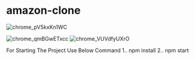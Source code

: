 # amazon-clone
![chrome_pV5kxKn1WC](https://user-images.githubusercontent.com/91748467/234784179-3c04dcbd-66c1-4c5a-bd7b-a54140a9e8a3.png)

![chrome_qmBGwETxcc](https://user-images.githubusercontent.com/91748467/234784404-926b09d2-25c8-4b95-838b-cb794b2bc069.png)
![chrome_VUVdfyUXrO](https://user-images.githubusercontent.com/91748467/234784435-678316a7-fe9f-4a79-83e9-5914d2f9f922.png)

For Starting The Project Use Below Command
1..   npm install
2..   npm start

